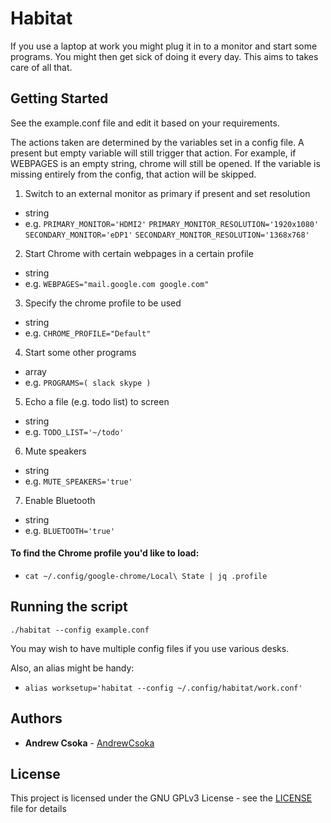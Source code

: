 # Habitat

If you use a laptop at work you might plug it in to a monitor and start some programs. You might then get sick of doing it every day. This aims to takes care of all that.

## Getting Started

See the example.conf file and edit it based on your requirements.

The actions taken are determined by the variables set in a config file. A present but empty variable will still trigger that action. For example, if WEBPAGES is an empty string, chrome will still be opened. If the variable is missing entirely from the config, that action will be skipped.

1. Switch to an external monitor as primary if present and set resolution
  * string
  * e.g. `PRIMARY_MONITOR='HDMI2'`
         `PRIMARY_MONITOR_RESOLUTION='1920x1080'`
         `SECONDARY_MONITOR='eDP1'`
         `SECONDARY_MONITOR_RESOLUTION='1368x768'`
2. Start Chrome with certain webpages in a certain profile
  * string
  * e.g. `WEBPAGES="mail.google.com google.com"`
3. Specify the chrome profile to be used
  * string
  * e.g. `CHROME_PROFILE="Default"`
4. Start some other programs
  * array
  * e.g. `PROGRAMS=( slack skype )`
5. Echo a file (e.g. todo list) to screen
  * string
  * e.g. `TODO_LIST='~/todo'`
6. Mute speakers
  * string
  * e.g. `MUTE_SPEAKERS='true'`
7. Enable Bluetooth
  * string
  * e.g. `BLUETOOTH='true'`

#### To find the Chrome profile you'd like to load:
 * `cat ~/.config/google-chrome/Local\ State | jq .profile`

## Running the script
`./habitat --config example.conf`

You may wish to have multiple config files if you use various desks.

Also, an alias might be handy:
  * `alias worksetup='habitat --config ~/.config/habitat/work.conf'`


## Authors

* **Andrew Csoka** - [AndrewCsoka](https://github.com/AndrewCsoka)

## License

This project is licensed under the GNU GPLv3 License - see the [LICENSE](LICENSE) file for details
